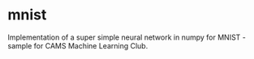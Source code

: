 # mnist
Implementation of a super simple neural network in numpy for MNIST - sample for CAMS Machine Learning Club.
